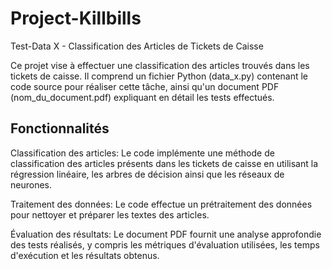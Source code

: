# Project-Killbills
Test-Data X - Classification des Articles de Tickets de Caisse

Ce projet vise à effectuer une classification des articles trouvés dans les tickets de caisse. Il comprend un fichier Python (data_x.py) contenant le code source pour réaliser cette tâche, ainsi qu'un document PDF (nom_du_document.pdf) expliquant en détail les tests effectués.

## Fonctionnalités

Classification des articles: Le code implémente une méthode de classification des articles présents dans les tickets de caisse en utilisant la régression linéaire, les arbres de décision ainsi que les réseaux de neurones. 

Traitement des données: Le code effectue un prétraitement des données pour nettoyer et préparer les textes des articles.

Évaluation des résultats: Le document PDF fournit une analyse approfondie des tests réalisés, y compris les métriques d'évaluation utilisées, les temps d'exécution et les résultats obtenus.
